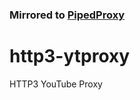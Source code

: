 ### Mirrored to [PipedProxy](https://github.com/WhateverItWorks/my-piped-proxy-docker-compose)

# http3-ytproxy

HTTP3 YouTube Proxy
